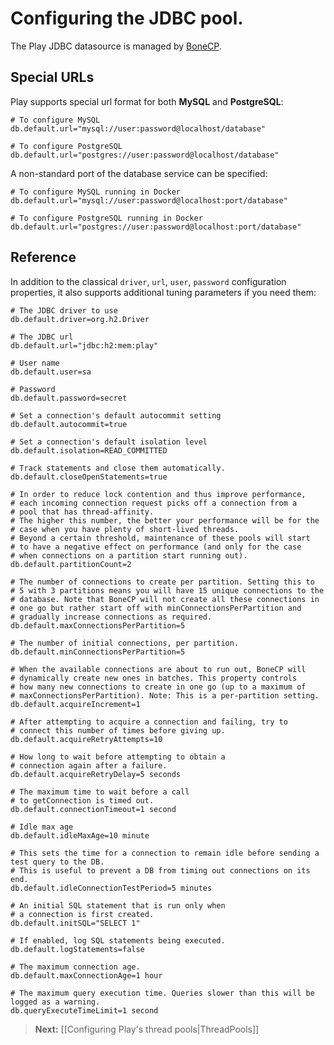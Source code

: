 <!--- Copyright (C) 2009-2013 Typesafe Inc. <http://www.typesafe.com> -->
# Configuring the JDBC pool.

The Play JDBC datasource is managed by [BoneCP](http://jolbox.com/). 

## Special URLs

Play supports special url format for both **MySQL** and **PostgreSQL**:

```
# To configure MySQL
db.default.url="mysql://user:password@localhost/database"

# To configure PostgreSQL
db.default.url="postgres://user:password@localhost/database"
```

A non-standard port of the database service can be specified:

```
# To configure MySQL running in Docker
db.default.url="mysql://user:password@localhost:port/database"

# To configure PostgreSQL running in Docker
db.default.url="postgres://user:password@localhost:port/database"
```


## Reference

In addition to the classical `driver`, `url`, `user`, `password` configuration properties, it also supports additional tuning parameters if you need them:

```properties
# The JDBC driver to use
db.default.driver=org.h2.Driver

# The JDBC url
db.default.url="jdbc:h2:mem:play"

# User name
db.default.user=sa

# Password
db.default.password=secret

# Set a connection's default autocommit setting
db.default.autocommit=true

# Set a connection's default isolation level
db.default.isolation=READ_COMMITTED

# Track statements and close them automatically.
db.default.closeOpenStatements=true

# In order to reduce lock contention and thus improve performance, 
# each incoming connection request picks off a connection from a 
# pool that has thread-affinity. 
# The higher this number, the better your performance will be for the 
# case when you have plenty of short-lived threads. 
# Beyond a certain threshold, maintenance of these pools will start 
# to have a negative effect on performance (and only for the case 
# when connections on a partition start running out).
db.default.partitionCount=2

# The number of connections to create per partition. Setting this to 
# 5 with 3 partitions means you will have 15 unique connections to the 
# database. Note that BoneCP will not create all these connections in 
# one go but rather start off with minConnectionsPerPartition and 
# gradually increase connections as required.
db.default.maxConnectionsPerPartition=5

# The number of initial connections, per partition.
db.default.minConnectionsPerPartition=5

# When the available connections are about to run out, BoneCP will 
# dynamically create new ones in batches. This property controls 
# how many new connections to create in one go (up to a maximum of 
# maxConnectionsPerPartition). Note: This is a per-partition setting.
db.default.acquireIncrement=1

# After attempting to acquire a connection and failing, try to 
# connect this number of times before giving up.
db.default.acquireRetryAttempts=10

# How long to wait before attempting to obtain a 
# connection again after a failure.
db.default.acquireRetryDelay=5 seconds

# The maximum time to wait before a call 
# to getConnection is timed out.
db.default.connectionTimeout=1 second

# Idle max age
db.default.idleMaxAge=10 minute

# This sets the time for a connection to remain idle before sending a test query to the DB. 
# This is useful to prevent a DB from timing out connections on its end. 
db.default.idleConnectionTestPeriod=5 minutes

# An initial SQL statement that is run only when 
# a connection is first created.
db.default.initSQL="SELECT 1"

# If enabled, log SQL statements being executed.
db.default.logStatements=false

# The maximum connection age.
db.default.maxConnectionAge=1 hour

# The maximum query execution time. Queries slower than this will be logged as a warning.
db.queryExecuteTimeLimit=1 second
```

> **Next:** [[Configuring Play's thread pools|ThreadPools]]
